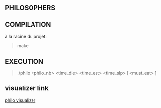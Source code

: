 PHILOSOPHERS
-----------

COMPILATION
-----------
à la racine du projet:
>make

EXECUTION
----------

> ./philo <philo_nb> <time_die> <time_eat> <time_slp> [ <must_eat> ]


visualizer link
-------------

[philo visualizer](https://nafuka11.github.io/philosophers-visualizer/)
